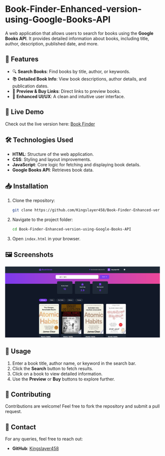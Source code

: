 # Book-Finder-Enhanced-version-using-Google-Books-API

A web application that allows users to search for books using the **Google Books API**. It provides detailed information about books, including title, author, description, published date, and more.

## 🌟 Features
- 🔍 **Search Books**: Find books by title, author, or keywords.
- 📚 **Detailed Book Info**: View book descriptions, author details, and publication dates.
- 📖 **Preview & Buy Links**: Direct links to preview books.
- 🎨 **Enhanced UI/UX**: A clean and intuitive user interface.

## 🚀 Live Demo
Check out the live version here: [Book Finder](https://kingslayer458.github.io/Book-Finder-Enhanced-version-using-Google-Books-API/)

## 🛠️ Technologies Used
- **HTML**: Structure of the web application.
- **CSS**: Styling and layout improvements.
- **JavaScript**: Core logic for fetching and displaying book details.
- **Google Books API**: Retrieves book data.

## 📥 Installation
1. Clone the repository:
   ```sh
   git clone https://github.com/Kingslayer458/Book-Finder-Enhanced-version-using-Google-Books-API.git
   ```
2. Navigate to the project folder:
   ```sh
   cd Book-Finder-Enhanced-version-using-Google-Books-API
   ```
3. Open `index.html` in your browser.

## 🖼️ Screenshots
![Screenshot](bookf.png)

## 📌 Usage
1. Enter a book title, author name, or keyword in the search bar.
2. Click the **Search** button to fetch results.
3. Click on a book to view detailed information.
4. Use the **Preview** or **Buy** buttons to explore further.

## 🤝 Contributing
Contributions are welcome! Feel free to fork the repository and submit a pull request.



## 📧 Contact
For any queries, feel free to reach out:
- **GitHub**: [Kingslayer458](https://github.com/Kingslayer458)

